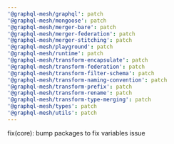 ```yaml
---
'@graphql-mesh/graphql': patch
'@graphql-mesh/mongoose': patch
'@graphql-mesh/merger-bare': patch
'@graphql-mesh/merger-federation': patch
'@graphql-mesh/merger-stitching': patch
'@graphql-mesh/playground': patch
'@graphql-mesh/runtime': patch
'@graphql-mesh/transform-encapsulate': patch
'@graphql-mesh/transform-federation': patch
'@graphql-mesh/transform-filter-schema': patch
'@graphql-mesh/transform-naming-convention': patch
'@graphql-mesh/transform-prefix': patch
'@graphql-mesh/transform-rename': patch
'@graphql-mesh/transform-type-merging': patch
'@graphql-mesh/types': patch
'@graphql-mesh/utils': patch
---
```


fix(core): bump packages to fix variables issue
